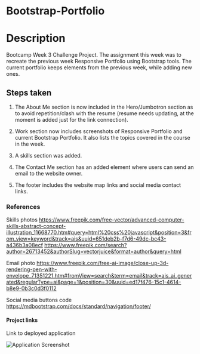 # Bootstrap-Portfolio

# Description
Bootcamp Week 3 Challenge Project. The assignment this week was to recreate the previous week Responsive Portfolio using Bootstrap tools. 
The current portfolio keeps elements from the previous week, while adding new ones. 

## Steps taken 

1. The About Me section is now included in the Hero/Jumbotron section as to avoid repetition/clash with the resume (resume needs updating, at the moment is added just for the link connection).

2. Work section now includes screenshots of Responsive Portfolio and current Bootstrap Portfolio. It also lists the topics covered in the course in the week.

3. A skills section was added.

4. The Contact Me section has an added element where users can send an email to the website owner.

5. The footer includes the website map links and social media contact links.

### References

Skills photos https://www.freepik.com/free-vector/advanced-computer-skills-abstract-concept-illustration_11668770.htm#query=html%20css%20javascript&position=3&from_view=keyword&track=ais&uuid=651deb2b-f7d6-49dc-bc43-a436b3a08ecf
https://www.freepik.com/search?author=26713452&authorSlug=vectorjuice&format=author&query=html

Email photo https://www.freepik.com/free-ai-image/close-up-3d-rendering-pen-with-envelope_71351221.htm#fromView=search&term=email&track=ais_ai_generated&regularType=ai&page=1&position=30&uuid=ed17f476-15c1-4614-b8e9-0b3c0d3f0112

Social media buttons code https://mdbootstrap.com/docs/standard/navigation/footer/

#### Project links

Link to deployed application 

![Application Screenshot](screencapture-file-C-Users-dragh-Bootcamp-Bootstrap-Portfolio-starter-index-html-2023-12-19-01_58_59.png?raw=true "Application Screenshot")
